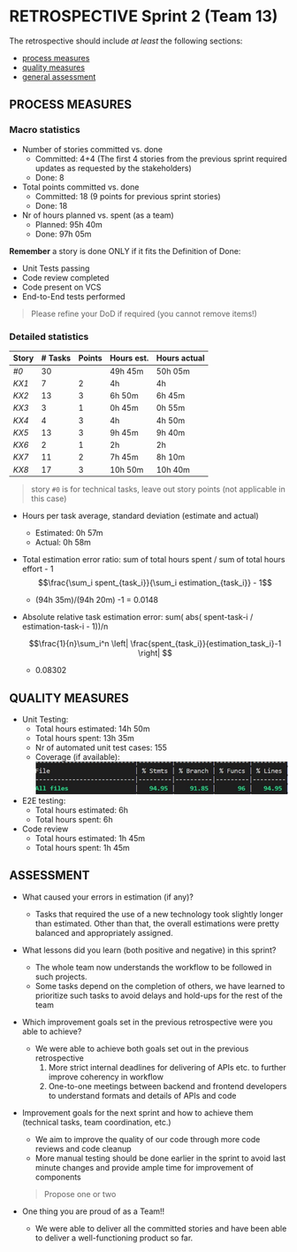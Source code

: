 # RETROSPECTIVE Sprint 2 (Team 13)

The retrospective should include _at least_ the following
sections:



- [process measures](#process-measures)
- [quality measures](#quality-measures)
- [general assessment](#assessment)



## PROCESS MEASURES



### Macro statistics



- Number of stories committed vs. done
  - Committed: 4+4 (The first 4 stories from the previous sprint required updates as requested by the stakeholders)
  - Done: 8
- Total points committed vs. done
  - Committed: 18 (9 points for previous sprint stories)
  - Done: 18
- Nr of hours planned vs. spent (as a team)
  - Planned: 95h 40m
  - Done: 97h 05m

**Remember** a story is done ONLY if it fits the Definition of Done:

- Unit Tests passing
- Code review completed
- Code present on VCS
- End-to-End tests performed



> Please refine your DoD if required (you cannot remove items!)



### Detailed statistics

| Story | # Tasks | Points | Hours est. | Hours actual |
|--------|---------|--------|------------|--------------|
| _#0_ | 30 |  | 49h 45m | 50h 05m |
| _KX1_ | 7 | 2 | 4h | 4h  |
| _KX2_ | 13 | 3 | 6h 50m | 6h 45m |
| _KX3_ | 3 | 1 | 0h 45m | 0h 55m |
| _KX4_ | 4 | 3 | 4h | 4h 50m |
| _KX5_ | 13 | 3 | 9h 45m | 9h 40m |
| _KX6_ | 2 | 1 | 2h | 2h |
| _KX7_ | 11 | 2 | 7h 45m | 8h 10m  |
| _KX8_ | 17 | 3 | 10h 50m| 10h 40m |

> story `#0` is for technical tasks, leave out story points (not applicable in this case)



- Hours per task average, standard deviation (estimate and actual)
  - Estimated: 0h 57m
  - Actual: 0h 58m
- Total estimation error ratio: sum of total hours spent / sum of total hours effort - 1
  $$\frac{\sum_i spent_{task_i}}{\sum_i estimation_{task_i}} - 1$$

  - (94h 35m)/(94h 20m) -1 = 0.0148
- Absolute relative task estimation error: sum( abs( spent-task-i / estimation-task-i - 1))/n
  
  $$\frac{1}{n}\sum_i^n \left| \frac{spent_{task_i}}{estimation_task_i}-1 \right| $$
   - 0.08302

## QUALITY MEASURES



- Unit Testing:
  - Total hours estimated: 14h 50m
  - Total hours spent: 13h 35m
  - Nr of automated unit test cases: 155
  - Coverage (if available): ![](Sprint2_TestCoverage.jpeg)
- E2E testing:
  - Total hours estimated: 6h
  - Total hours spent: 6h
- Code review
  - Total hours estimated: 1h 45m
  - Total hours spent: 1h 45m





## ASSESSMENT



- What caused your errors in estimation (if any)?
  - Tasks that required the use of a new technology took slightly longer than estimated. Other than that, the overall estimations were pretty balanced and appropriately assigned.

- What lessons did you learn (both positive and negative) in this sprint?
  - The whole team now understands the workflow to be followed in such projects.
  - Some tasks depend on the completion of others, we have learned to prioritize such tasks to avoid delays and hold-ups for the rest of the team

- Which improvement goals set in the previous retrospective were you able to achieve?
  - We were able to achieve both goals set out in the previous retrospective
    1. More strict internal deadlines for delivering of APIs etc. to further improve coherency in workflow
    2. One-to-one meetings between backend and frontend developers to understand formats and details of APIs and code

- Improvement goals for the next sprint and how to achieve them (technical tasks, team coordination, etc.)
  - We aim to improve the quality of our code through more code reviews and code cleanup 
  - More manual testing should be done earlier in the sprint to avoid last minute changes and provide ample time for improvement of components 


  > Propose one or two

- One thing you are proud of as a Team!!
  - We were able to deliver all the committed stories and have been able to deliver a well-functioning product so far.
